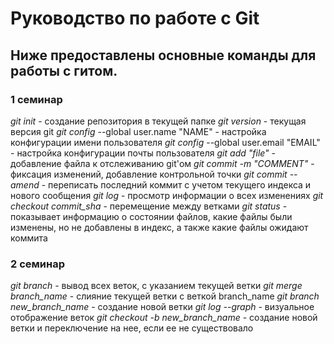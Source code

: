 # Руководство по работе с Git

## Ниже предоставлены основные команды для работы с гитом.

### 1 семинар
*git init* - создание репозитория в текущей папке
*git version*	-	текущая версия git
*git config* --global user.name "NAME"	-	настройка конфигурации имени пользователя
*git config* --global user.email "EMAIL"	-	настройка конфигурации почты пользователя
*git add "file"*	-	добавление файла к отслеживанию git'ом
*git commit -m "COMMENT"*	-	фиксация изменений, добавление контрольной точки
*git commit --amend*	-	переписать последний коммит с учетом текущего индекса и нового сообщения
*git log* - просмотр информации о всех изменениях
*git checkout commit_sha*	-	перемещение между ветками
*git status*	-	показывает информацию о состоянии файлов, какие файлы были изменены, но не добавлены в индекс, а также какие файлы ожидают коммита

### 2 семинар
*git branch*    -   вывод всех веток, с указанием текущей ветки
*git merge branch_name*	-	слияние текущей ветки с веткой branch_name
*git branch new_branch_name* -	создание новой ветки
*git log --graph*	-	визуальное отображение веток
*git checkout -b new_branch_name*	-	создание новой ветки и переключение на нее, если ее не существовало